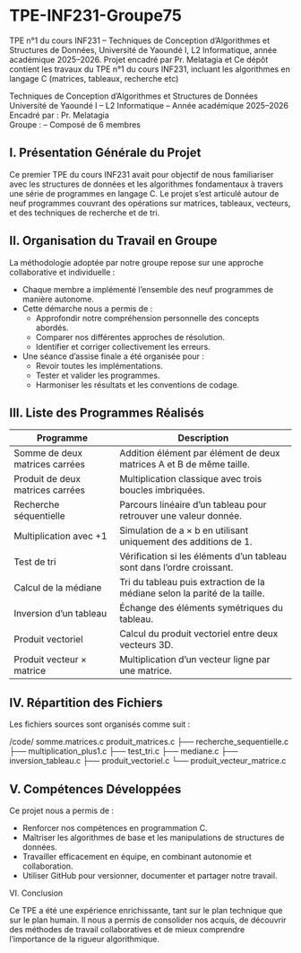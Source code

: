 # TPE-INF231-Groupe75
TPE n°1 du cours INF231 – Techniques de Conception d’Algorithmes et Structures de Données, Université de Yaoundé I, L2 Informatique, année académique 2025–2026. Projet encadré par Pr. Melatagia et Ce dépôt contient les travaux du TPE n°1 du cours INF231, incluant les algorithmes en langage C (matrices, tableaux, recherche etc)


Techniques de Conception d’Algorithmes et Structures de Données  
Université de Yaoundé I – L2 Informatique – Année académique 2025–2026 
Encadré par : Pr. Melatagia  
Groupe : – Composé de 6 membres


 I. Présentation Générale du Projet
 ----------------------------------

Ce premier TPE du cours INF231 avait pour objectif de nous familiariser avec les structures de données et les algorithmes fondamentaux à travers une série de programmes en langage C. Le projet s’est articulé autour de neuf programmes couvrant des opérations sur matrices, tableaux, vecteurs, et des techniques de recherche et de tri.



 II. Organisation du Travail en Groupe
 -------------------------------------
 

La méthodologie adoptée par notre groupe repose sur une approche collaborative et individuelle :

- Chaque membre a implémenté l’ensemble des neuf programmes de manière autonome.
- Cette démarche nous a permis de :
  - Approfondir notre compréhension personnelle des concepts abordés.
  - Comparer nos différentes approches de résolution.
  - Identifier et corriger collectivement les erreurs.
- Une séance d’assise finale a été organisée pour :
  - Revoir toutes les implémentations.
  - Tester et valider les programmes.
  - Harmoniser les résultats et les conventions de codage.



III. Liste des Programmes Réalisés
------------------------------------


| Programme                          | Description                                                               |
|-----------------------------------|----------------------------------------------------------------------------|
| Somme de deux matrices carrées    | Addition élément par élément de deux matrices A et B de même taille.       |
| Produit de deux matrices carrées  | Multiplication classique avec trois boucles imbriquées.                    |
| Recherche séquentielle            | Parcours linéaire d’un tableau pour retrouver une valeur donnée.           |
| Multiplication avec +1            | Simulation de a × b en utilisant uniquement des additions de 1.            |
| Test de tri                       | Vérification si les éléments d’un tableau sont dans l’ordre croissant.     |
| Calcul de la médiane              | Tri du tableau puis extraction de la médiane selon la parité de la taille. |
| Inversion d’un tableau            | Échange des éléments symétriques du tableau.                               |
| Produit vectoriel                 | Calcul du produit vectoriel entre deux vecteurs 3D.                        |
| Produit vecteur × matrice         | Multiplication d’un vecteur ligne par une matrice.                         |



 IV. Répartition des Fichiers
 -----------------------------

Les fichiers sources sont organisés comme suit :

/code/
 somme.matrices.c
produit_matrices.c
├── recherche_sequentielle.c
├── multiplication_plus1.c
├── test_tri.c
├── mediane.c
├── inversion_tableau.c
├── produit_vectoriel.c
└── produit_vecteur_matrice.c



 V. Compétences Développées
 ---------------------------

Ce projet nous a permis de :

- Renforcer nos compétences en programmation C.
- Maîtriser les algorithmes de base et les manipulations de structures de données.
- Travailler efficacement en équipe, en combinant autonomie et collaboration.
- Utiliser GitHub pour versionner, documenter et partager notre travail.


 VI. Conclusion

Ce TPE a été une expérience enrichissante, tant sur le plan technique que sur le plan humain. Il nous a permis de consolider nos acquis, de découvrir des méthodes de travail collaboratives et de mieux comprendre l’importance de la rigueur algorithmique.

